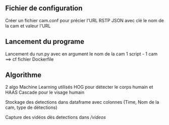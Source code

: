 <H2> Fichier de configuration </H2> 
Créer un fichier cam.conf pour précier l'URL RSTP
JSON avec clé le nom de la cam et valeur l'URL

<H2> Lancement du programe </H2> 
Lancement du run.py avec en argument le nom de la cam
1 script - 1 cam
==> cf fichier Dockerfile

<H2> Algorithme </H2> 
2 algo Machine Learning utilisés HOG pour détecter le corps humain et HAAS Cascade pour le visage humain

Stockage des detections dans dataframe avec colonnes (Time, Nom de la cam, type de détections)

Capture des vidéos dès detections dans <i>/videos </i>